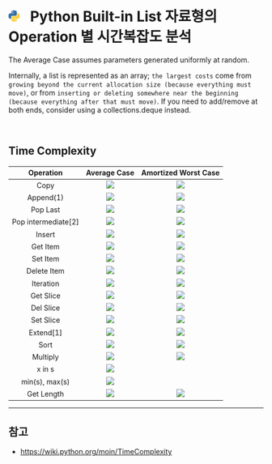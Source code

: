 # <a href="https://www.python.org/"><img src="https://raw.githubusercontent.com/KIMBIBLE/KIMBIBLE/main/icons/python.svg" title="Python" width="22px"/></a>&ensp; Python Built-in List 자료형의 Operation 별 시간복잡도 분석

The Average Case assumes parameters generated uniformly at random.

Internally, a list is represented as an array; `the largest costs` come from `growing beyond the current allocation size (because everything must move)`, or from `inserting or deleting somewhere near the beginning (because everything after that must move)`. If you need to add/remove at both ends, consider using a collections.deque instead.

<br/>

## Time Complexity

|Operation  |Average Case   |Amortized Worst Case   |
|:-:        |:-:            |:-:                    |
|Copy       |<img src="https://chart.apis.google.com/chart?cht=tx&chl=\Theta(N)" />|<img src="https://chart.apis.google.com/chart?cht=tx&chl=O(n)" />|
|Append(1)  |<img src="https://chart.apis.google.com/chart?cht=tx&chl=\Theta(1)" />|<img src="https://chart.apis.google.com/chart?cht=tx&chl=O(1)" />|
|Pop Last   |<img src="https://chart.apis.google.com/chart?cht=tx&chl=\Theta(1)" />|<img src="https://chart.apis.google.com/chart?cht=tx&chl=O(1)" />|
|Pop intermediate[2]|<img src="https://chart.apis.google.com/chart?cht=tx&chl=\Theta(n)" />|<img src="https://chart.apis.google.com/chart?cht=tx&chl=O(n)" />|
|Insert     |<img src="https://chart.apis.google.com/chart?cht=tx&chl=\Theta(n)" />|<img src="https://chart.apis.google.com/chart?cht=tx&chl=O(n)" />|
|Get Item   |<img src="https://chart.apis.google.com/chart?cht=tx&chl=\Theta(1)" />|<img src="https://chart.apis.google.com/chart?cht=tx&chl=O(1)" />|
|Set Item   |<img src="https://chart.apis.google.com/chart?cht=tx&chl=\Theta(1)" />|<img src="https://chart.apis.google.com/chart?cht=tx&chl=O(1)" />|
|Delete Item|<img src="https://chart.apis.google.com/chart?cht=tx&chl=\Theta(n)" />|<img src="https://chart.apis.google.com/chart?cht=tx&chl=O(n)" />|
|Iteration  |<img src="https://chart.apis.google.com/chart?cht=tx&chl=\Theta(n)" />|<img src="https://chart.apis.google.com/chart?cht=tx&chl=O(n)" />|
|Get Slice  |<img src="https://chart.apis.google.com/chart?cht=tx&chl=\Theta(k)" />|<img src="https://chart.apis.google.com/chart?cht=tx&chl=O(k)" />|
|Del Slice  |<img src="https://chart.apis.google.com/chart?cht=tx&chl=\Theta(n)" />|<img src="https://chart.apis.google.com/chart?cht=tx&chl=O(n)" />|
|Set Slice  |<img src="https://chart.apis.google.com/chart?cht=tx&chl=\Theta(k%2Bn)" />|<img src="https://chart.apis.google.com/chart?cht=tx&chl=O(k%2Bn)" />|
|Extend[1]  |<img src="https://chart.apis.google.com/chart?cht=tx&chl=\Theta(k)" />|<img src="https://chart.apis.google.com/chart?cht=tx&chl=O(k)" />|
|Sort       |<img src="https://chart.apis.google.com/chart?cht=tx&chl=\Theta(n%5Clog_%7B%7D%7Bn%7D)" />|<img src="https://chart.apis.google.com/chart?cht=tx&chl=O(n%5Clog%7B%7D%7Bn%7D)" />|
|Multiply   |<img src="https://chart.apis.google.com/chart?cht=tx&chl=\Theta(nk)" />|<img src="https://chart.apis.google.com/chart?cht=tx&chl=O(nk)" />|
|x in s     |<img src="https://chart.apis.google.com/chart?cht=tx&chl=\Theta(n)" />||
|min(s), max(s)|<img src="https://chart.apis.google.com/chart?cht=tx&chl=\Theta(n)" />||
|Get Length |<img src="https://chart.apis.google.com/chart?cht=tx&chl=\Theta(1)" />|<img src="https://chart.apis.google.com/chart?cht=tx&chl=O(1)" />|

---
## 참고

* https://wiki.python.org/moin/TimeComplexity